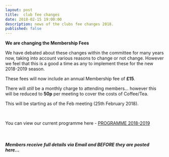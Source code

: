 ```yaml
---
layout: post
title:  club fee changes
date: 2018-02-15 19:00:00
description: news of the clubs fee changes 2018.
published: false
---
```


**We are changing the Membership Fees**

We have debated about these changes within the committee for many years now, taking into account various reasons to change or not change. However we feel that this is a good a time as any to implement these for the new 2018-2019 season.

These fees will now include an annual Membership fee of __£15__.

There will *still* be a monthly charge to attending members... however this will be reduced to __50p__ per meeting to cover the costs of Coffee/Tea.

This will be starting as of the Feb meeting (25th February 2018).

<br>

You can view our current programme here - <a href="{{ site.baseurl }}/programme/2018-02-01-Forward-Programme-2018-2019">PROGRAMME 2018-2019</a>

<br>

##### Members receive full details via Email and BEFORE they are posted here...

<br>